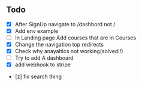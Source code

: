 ## Todo

- [x] After SignUp  navigate to /dashbord not /   
- [x] Add env example
- [ ] In Landing page Add courses that are in Courses 
- [x] Change the navigation top redirects
- [x] Check why anayaltics not working(solved!!)
- [ ] Try to add A dashboard 
- [x] add webhook to stripe
- [z] fix search thing

